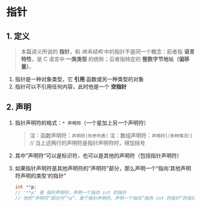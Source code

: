 # 指针

## 1. 定义

> 本篇讲义所说的 **指针**，和 *体系结构* 中的指针不是同一个概念：前者指 **语言特性**，是 C 语言中 **一类类型** 的统称；后者指特定的 **整数字节地址（偏移量）**。

1. 指针是一种对象类型，它 **引用** 函数或另一种类型的对象
2. 指针可以不引用任何内容，此时他是一个 **空指针**

## 2. 声明

1. 指针声明符的格式：`* 声明符`（一个星加上另一个声明符）
   > 注：函数声明符：`声明符(形参列表)`
   > 注：数组声明符：`声明符[（多种情况）]`
   > // 当上述两行的声明符是指针声明符时，得加括号
2. 其中”声明符“可以是标识符，也可以是其他的声明符（包括指针声明符）
3. 如果指针声明符是其他声明符的“声明符”部分，那么声明一个“指向’其他声明符声明的类型‘的指针”

   ```c
   int **p;
   // '**p' 是 指针声明符，声明一个指向 int 的指针
   // 他的”声明符“部分为”*p“，是个指针声明符，声明一个指向”指向 int 的指针“的指针
   ```
